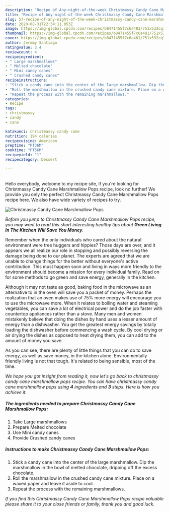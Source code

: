 ```yaml
---
description: "Recipe of Any-night-of-the-week Christmassy Candy Cane Marshmallow Pops"
title: "Recipe of Any-night-of-the-week Christmassy Candy Cane Marshmallow Pops"
slug: 57-recipe-of-any-night-of-the-week-christmassy-candy-cane-marshmallow-pops
date: 2020-08-31T22:34:11.053Z
image: https://img-global.cpcdn.com/recipes/b8471455f7c6a481/751x532cq70/christmassy-candy-cane-marshmallow-pops-recipe-main-photo.jpg
thumbnail: https://img-global.cpcdn.com/recipes/b8471455f7c6a481/751x532cq70/christmassy-candy-cane-marshmallow-pops-recipe-main-photo.jpg
cover: https://img-global.cpcdn.com/recipes/b8471455f7c6a481/751x532cq70/christmassy-candy-cane-marshmallow-pops-recipe-main-photo.jpg
author: Jeremy Santiago
ratingvalue: 3.4
reviewcount: 4
recipeingredient:
- " Large marshmallows"
- " Melted chocolate"
- " Mini candy canes"
- " Crushed candy canes"
recipeinstructions:
- "Stick a candy cane into the center of the large marshmallow. Dip the marshmallow in the bowl of melted chocolate, dripping off the excess chocolate."
- "Roll the marshmallow in the crushed candy cane mixture. Place on a waxed paper and leave it aside to cool."
- "Repeat the process with the remaining marshmallows."
categories:
- Recipe
tags:
- christmassy
- candy
- cane

katakunci: christmassy candy cane 
nutrition: 194 calories
recipecuisine: American
preptime: "PT36M"
cooktime: "PT56M"
recipeyield: "1"
recipecategory: Dessert

---
```

<br>
Hello everybody, welcome to my recipe site, if you're looking for Christmassy Candy Cane Marshmallow Pops recipe, look no further! We provide you only the perfect Christmassy Candy Cane Marshmallow Pops recipe here. We also have wide variety of recipes to try.
<br>


![Christmassy Candy Cane Marshmallow Pops](https://img-global.cpcdn.com/recipes/b8471455f7c6a481/751x532cq70/christmassy-candy-cane-marshmallow-pops-recipe-main-photo.jpg)

<i>Before you jump to Christmassy Candy Cane Marshmallow Pops recipe, you may want to read this short interesting healthy tips about 
<strong>Green Living In The Kitchen Will Save You Money</strong>.</i>
</br>

Remember when the only individuals who cared about the natural environment were tree huggers and hippies? Those days are over, and it appears we all realize our role in stopping and possibly reversing the damage being done to our planet. The experts are agreed that we are unable to change things for the better without everyone's active contribution. This must happen soon and living in ways more friendly to the environment should become a mission for every individual family. Read on for some methods to go green and save energy, generally in the kitchen.

Although it may not taste as good, baking food in the microwave as an alternative to in the oven will save you a packet of money. Perhaps the realization that an oven makes use of 75% more energy will encourage you to use the microwave more. When it relates to boiling water and steaming vegetables, you can save a lot of electrical power and do the job faster with countertop appliances rather than a stove. Many men and women mistakenly believe that doing the dishes by hand uses a lesser amount of energy than a dishwasher. You get the greatest energy savings by totally loading the dishwasher before commencing a wash cycle. By cool drying or air drying the dishes as opposed to heat drying them, you can add to the amount of money you save.

As you can see, there are plenty of little things that you can do to save energy, as well as save money, in the kitchen alone. Environmentally friendly living is not that tough. It's related to being sensible, most of the time.


<i>We hope you got insight from reading it, now let's go back to christmassy candy cane marshmallow pops recipe. You can have christmassy candy cane marshmallow pops using <strong>4</strong> ingredients and <strong>3</strong> steps. Here is how you achieve it.
</i>

##### The ingredients needed to prepare Christmassy Candy Cane Marshmallow Pops:

1. Take  Large marshmallows
1. Prepare  Melted chocolate
1. Use  Mini candy canes
1. Provide  Crushed candy canes


##### Instructions to make Christmassy Candy Cane Marshmallow Pops:

1. Stick a candy cane into the center of the large marshmallow. Dip the marshmallow in the bowl of melted chocolate, dripping off the excess chocolate.
1. Roll the marshmallow in the crushed candy cane mixture. Place on a waxed paper and leave it aside to cool.
1. Repeat the process with the remaining marshmallows.


<i>If you find this Christmassy Candy Cane Marshmallow Pops recipe valuable please share it to your close friends or family, thank you and good luck.</i>
